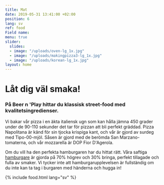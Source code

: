 ```yaml
---
title: Mat
date: 2019-05-31 13:41:00 +02:00
position: 6
lang: sv
ref: food
Field name: 
menu: true
slider:
  slides:
  - image: "/uploads/oven-lg_1x.jpg"
  - image: "/uploads/makingpizza3-lg_1x.jpg"
  - image: "/uploads/korean-lg_1x.jpg"
layout: home
---
```


# Låt dig väl smaka!

### På Beer n 'Play hittar du klassisk street-food med kvalitetsingredienser.

Vi bakar vår pizza i en äkta italiensk ugn som kan hålla jämna 450 grader under de 90-110 sekunder det tar för pizzan att bli perfekt gräddad. Pizza Napolitana är känd för sin tjocka krispiga kant, och vår är gjord av surdeg med Tipo-00-mjöl. Såsen är gjord med de berömda San Marzano-tomaterna, och vår mozzarella är DOP Fior D'Agerola.

Om du vill ha den perfekta hamburgaren har du hittat rätt. Våra saftiga <a href="http://beernplay.se/hamburgare-sodermalm.html">hamburgare</a> är gjorda på 70% högrev och 30% bringa, perfekt tillagade och fulla av smaker. Vi tycker inte att hamburgarupplevelsen är fullständig om du inte kan ta tag i burgaren med händerna och hugga in!


{% include food.html lang="sv" %}
